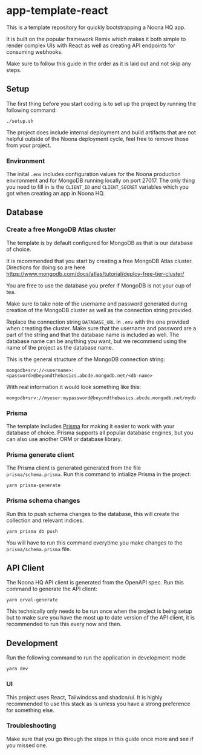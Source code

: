 # app-template-react

This is a template repository for quickly bootstrapping a Noona HQ app.

It is built on the popular framework Remix which makes it both simple to render complex UIs with React as well as creating API endpoints for consuming webhooks.

Make sure to follow this guide in the order as it is laid out and not skip any steps.

## Setup

The first thing before you start coding is to set up the project by running the following command:

    ./setup.sh

The project does include internal deployment and build artifacts that are not helpful outside of the Noona deployment cycle, feel free to remove those from your project.

### Environment

The inital `.env` includes configuration values for the Noona production environment and for MongoDB running locally on port 27017. The only thing you need to fill in is the `CLIENT_ID` and `CLIENT_SECRET` variables which you got when creating an app in Noona HQ.

## Database

### Create a free MongoDB Atlas cluster

The template is by default configured for MongoDB as that is our database of choice.

It is recommended that you start by creating a free MongoDB Atlas cluster. Directions for doing so are here https://www.mongodb.com/docs/atlas/tutorial/deploy-free-tier-cluster/

You are free to use the database you prefer if MongoDB is not your cup of tea.

Make sure to take note of the username and password generated during creation of the MongoDB cluster as well as the connection string provided.

Replace the connection string `DATABASE_URL` in `.env` with the one provided when creating the cluster. Make sure that the username and password are a part of the string and that the database name is included as well. The database name can be anything you want, but we recommend using the name of the project as the database name.

This is the general structure of the MongoDB connection string:

    mongodb+srv://<username>:<password>@beyondthebasics.abcde.mongodb.net/<db-name>

With real information it would look something like this:

    mongodb+srv://myuser:mypassword@beyondthebasics.abcde.mongodb.net/mydb

### Prisma

The template includes [Prisma](https://www.prisma.io/) for making it easier to work with your database of choice. Prisma supports all popular database engines, but you can also use another ORM or database library.

### Prisma generate client

The Prisma client is generated generated from the file `prisma/schema.prisma`. Run this command to intialize Prisma in the project:

    yarn prisma-generate

### Prisma schema changes

Run this to push schema changes to the database, this will create the collection and relevant indices.

    yarn prisma db push

You will have to run this command everytime you make changes to the `prisma/schema.prisma` file.

## API Client

The Noona HQ API client is generated from the OpenAPI spec. Run this command to generate the API client:

    yarn orval-generate

This technically only needs to be run once when the project is being setup but to make sure you have the most up to date version of the API client, it is recommended to run this every now and then.

## Development

Run the following command to run the application in development mode

    yarn dev

### UI

This project uses React, Tailwindcss and shadcn/ui. It is highly recommended to use this stack as is unless you have a strong preference for something else.

### Troubleshooting

Make sure that you go through the steps in this guide once more and see if you missed one.
